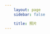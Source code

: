 ```yaml
---
    layout: page
    sidebar: false

    title: 照片
---
```


<PageWrapper>
    <PhotoItem v-for='(image, index) in photos' :photo='fullurl(image)' :index='index'></PhotoItem>
</PageWrapper>

<script setup lang='ts'>
    import { ref, computed } from 'vue';
    import { useData } from 'vitepress';

    import PageWrapper from '../../components/PageWrapper.vue';
    import PhotoItem from '../../components/PhotoItem.vue';
    import config from '../../configs/photos.json';

    const { params } = useData();
    const photos: string[] = config[ params.value.people ][ params.value.cate ];

    const fullurl = computed(() => {
        return function( url: string ) {
            return `/photos/${ url }`;
        }
    });
</script>

<style scoped>
    img {
        border-radius: 4px;
    }
</style>
